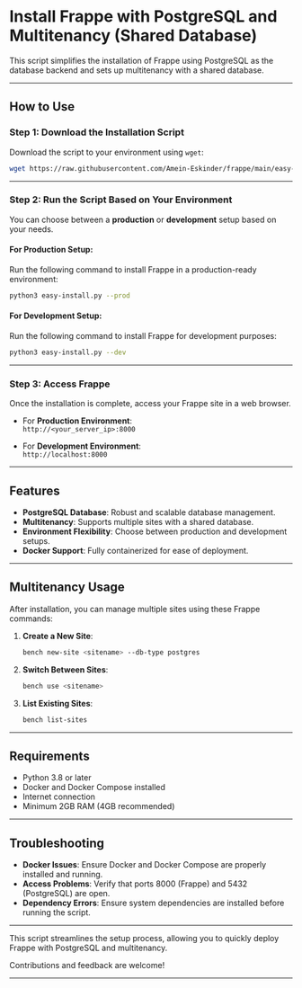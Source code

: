 # Install Frappe with PostgreSQL and Multitenancy (Shared Database)

This script simplifies the installation of Frappe using PostgreSQL as the database backend and sets up multitenancy with a shared database.

---

## How to Use

### Step 1: Download the Installation Script

Download the script to your environment using `wget`:

```bash
wget https://raw.githubusercontent.com/Amein-Eskinder/frappe/main/easy-install.py
```

---

### Step 2: Run the Script Based on Your Environment

You can choose between a **production** or **development** setup based on your needs.

#### For Production Setup:
Run the following command to install Frappe in a production-ready environment:

```bash
python3 easy-install.py --prod
```

#### For Development Setup:
Run the following command to install Frappe for development purposes:

```bash
python3 easy-install.py --dev
```

---

### Step 3: Access Frappe

Once the installation is complete, access your Frappe site in a web browser.

- For **Production Environment**:  
  `http://<your_server_ip>:8000`

- For **Development Environment**:  
  `http://localhost:8000`

---

## Features

- **PostgreSQL Database**: Robust and scalable database management.
- **Multitenancy**: Supports multiple sites with a shared database.
- **Environment Flexibility**: Choose between production and development setups.
- **Docker Support**: Fully containerized for ease of deployment.

---

## Multitenancy Usage

After installation, you can manage multiple sites using these Frappe commands:

1. **Create a New Site**:
   ```bash
   bench new-site <sitename> --db-type postgres
   ```

2. **Switch Between Sites**:
   ```bash
   bench use <sitename>
   ```

3. **List Existing Sites**:
   ```bash
   bench list-sites
   ```

---

## Requirements

- Python 3.8 or later
- Docker and Docker Compose installed
- Internet connection
- Minimum 2GB RAM (4GB recommended)

---

## Troubleshooting

- **Docker Issues**: Ensure Docker and Docker Compose are properly installed and running.
- **Access Problems**: Verify that ports 8000 (Frappe) and 5432 (PostgreSQL) are open.
- **Dependency Errors**: Ensure system dependencies are installed before running the script.

---

This script streamlines the setup process, allowing you to quickly deploy Frappe with PostgreSQL and multitenancy.

Contributions and feedback are welcome!

---

